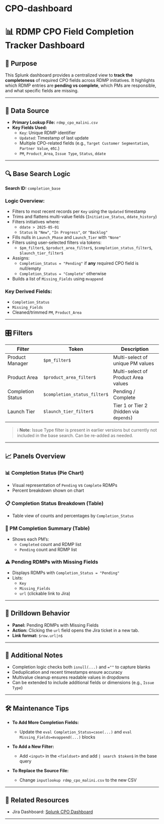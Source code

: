 # CPO-dashboard

# 📊 RDMP CPO Field Completion Tracker Dashboard

## 📌 Purpose
This Splunk dashboard provides a centralized view to **track the completeness** of required CPO fields across RDMP initiatives. It highlights which RDMP entries are **pending vs complete**, which PMs are responsible, and what specific fields are missing.

---

## 📁 Data Source

- **Primary Lookup File:** `rdmp_cpo_malini.csv`
- **Key Fields Used:**
  - `Key`: Unique RDMP identifier
  - `Updated`: Timestamp of last update
  - Multiple CPO-related fields (e.g., `Target Customer Segmentation`, `Partner Value`, etc.)
  - `PM`, `Product_Area`, `Issue Type`, `Status`, `ddate`

---

## 🔍 Base Search Logic

**Search ID:** `completion_base`

### Logic Overview:
- Filters to most recent records per `Key` using the `Updated` timestamp
- Trims and flattens multi-value fields (`Initiative_Status`, `ddate_history`)
- Filters initiatives where:
  - `ddate > 2025-05-01`
  - `Status` is `"New"`, `"In Progress"`, or `"Backlog"`
- Fills nulls in `Launch_Phase` and `Launch_Tier` with `"None"`
- Filters using user-selected filters via tokens:
  - `$pm_filter$`, `$product_area_filter$`, `$completion_status_filter$`, `$launch_tier_filter$`
- Assigns:
  - `Completion_Status = "Pending"` if **any** required CPO field is null/empty
  - `Completion_Status = "Complete"` otherwise
- Builds a list of `Missing_Fields` using `mvappend`

### Key Derived Fields:
- `Completion_Status`
- `Missing_Fields`
- Cleaned/trimmed `PM`, `Product_Area`

---

## 🎛 Filters

| Filter             | Token                   | Description                                   |
|--------------------|--------------------------|-----------------------------------------------|
| Product Manager    | `$pm_filter$`            | Multi-select of unique PM values              |
| Product Area       | `$product_area_filter$`  | Multi-select of Product Area values           |
| Completion Status  | `$completion_status_filter$` | Pending / Complete                           |
| Launch Tier        | `$launch_tier_filter$`   | Tier 1 or Tier 2 (hidden via `depends`)       |

> ℹ️ **Note**: Issue Type filter is present in earlier versions but currently not included in the base search. Can be re-added as needed.

---

## 📈 Panels Overview

### 📊 Completion Status (Pie Chart)
- Visual representation of `Pending` vs `Complete` RDMPs
- Percent breakdown shown on chart

### 📋 Completion Status Breakdown (Table)
- Table view of counts and percentages by `Completion_Status`

### 👤 PM Completion Summary (Table)
- Shows each PM’s:
  - `Completed` count and RDMP list
  - `Pending` count and RDMP list

### ⚠️ Pending RDMPs with Missing Fields
- Displays RDMPs with `Completion_Status = "Pending"`
- Lists:
  - `Key`
  - `Missing_Fields`
  - `url` (clickable link to Jira)

---

## 🔗 Drilldown Behavior

- **Panel:** Pending RDMPs with Missing Fields
- **Action:** Clicking the `url` field opens the Jira ticket in a new tab.
- **Link format:** `$row.url|n$`

---

## 🧠 Additional Notes

- Completion logic checks both `isnull(...)` and `=""` to capture blanks
- Deduplication and recent timestamps ensure accuracy
- Multivalue cleanup ensures readable values in dropdowns
- Can be extended to include additional fields or dimensions (e.g., `Issue Type`)

---

## 🛠 Maintenance Tips

- **To Add More Completion Fields:**
  - Update the `eval Completion_Status=case(...)` and `eval Missing_Fields=mvappend(...)` blocks

- **To Add a New Filter:**
  - Add `<input>` in the `<fieldset>` and add `| search $token$` in the base query

- **To Replace the Source File:**
  - Change `inputlookup rdmp_cpo_malini.csv` to the new CSV

---

## 📎 Related Resources

- Jira Dashboard: [Splunk CPO Dashboard](https://splunk.atlassian.net/jira/dashboards/50791)

---

